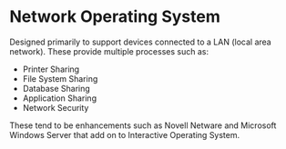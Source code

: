 # Network Operating System

Designed primarily to support devices connected to a LAN (local area network). These provide multiple processes such as:

* Printer Sharing
* File System Sharing
* Database Sharing
* Application Sharing
* Network Security

These tend to be enhancements such as Novell Netware and Microsoft Windows Server that add on to Interactive Operating System.
